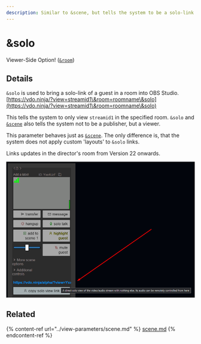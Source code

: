 ```yaml
---
description: Similar to &scene, but tells the system to be a solo-link
---
```


# \&solo

Viewer-Side Option! ([`&room`](../../general-settings/room.md))

## Details

`&solo` is used to bring a solo-link of a guest in a room into OBS Studio.\
[https://vdo.ninja/?view=streamid1\&room=roomname\&solo](https://vdo.ninja/?view=streamid1\&room=roomname\&solo)

This tells the system to only view `streamid1` in the specified room. `&solo` and [`&scene`](../view-parameters/scene.md) also tells the system not to be a publisher, but a viewer.

This parameter behaves just as [`&scene`](../view-parameters/scene.md). The only difference is, that the system does not apply custom 'layouts' to `&solo` links.

Links updates in the director's room from Version 22 onwards.

![](<../../.gitbook/assets/image (1) (3) (1) (1).png>)

## Related

{% content-ref url="../view-parameters/scene.md" %}
[scene.md](../view-parameters/scene.md)
{% endcontent-ref %}

